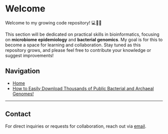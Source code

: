 # Welcome

Welcome to my growing code repository! 💻🧬🦠

This section will be dedicated on practical skills in bioinformatics, focusing on **microbiome epidemiology** and **bacterial genomics**. My goal is for this to become a space for learning and collaboration. Stay tuned as this repository grows, and please feel free to contribute your knowledge or suggest improvements! 

## Navigation
- [Home](#)
- [How to Easily Download Thousands of Public Bacterial and Archaeal Genomes!](bacterial-archaeal-genomes-download.md)

<!-- 
### Quick Links
- [Installation Guides](installation.md)
- [FAQs](faqs.md)
- [Resources](resources.md)

---

 ## Latest Updates

Here you will find the latest updates or changes made to the repository:

1. **Update on Preprocessing Tools** - New preprocessing functions added on [September 14, 2024](preprocessing.md).
2. **Visualization Gallery Expanded** - Check out the new plots added to the [Data Visualization](data-visualization.md) section.
--->
---

## Contact
For direct inquiries or requests for collaboration, reach out via [email](mailto:gazollavolpiano@gmail.com).

 
